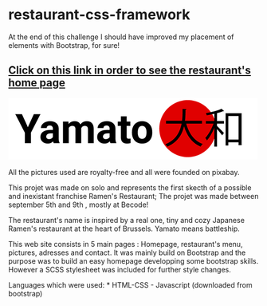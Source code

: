 # restaurant-css-framework
At the end of this challenge I should have improved my placement of elements with Bootstrap, for sure!

## [Click on this link in order to see the restaurant's home page](https://artedsolis.github.io/restaurant-css-framework/)
 



![Restaurant's Logo](https://github.com/artedsolis/restaurant-css-framework/blob/master/assets/img/logo.png)


All the pictures used are royalty-free and all were founded on pixabay.

This projet was made on solo and represents the first skecth of a possible and inexistant franchise Ramen's Restaurant;
The projet was made between september 5th and 9th , mostly at Becode! 

The restaurant's name is inspired by a real one, tiny and cozy Japanese Ramen's restaurant at the heart of Brussels. Yamato means battleship. 

This web site consists in 5 main pages : Homepage, restaurant's menu, pictures, adresses and contact. It was mainly build on Bootstrap and the purpose was to build an easy homepage developping some bootstrap skills. However a SCSS stylesheet was included for further style changes. 

Languages which were used: * HTML-CSS
                           - Javascript (downloaded from bootstrap)
